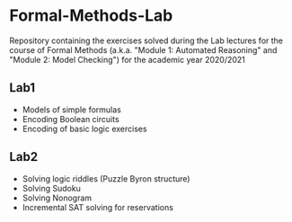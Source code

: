 # Formal-Methods-Lab
Repository containing the exercises solved during the Lab lectures for the course of Formal Methods (a.k.a. "Module 1: Automated Reasoning" and "Module 2: Model Checking") for the academic year 2020/2021

## Lab1
- Models of simple formulas
- Encoding Boolean circuits
- Encoding of basic logic exercises

## Lab2
- Solving logic riddles (Puzzle Byron structure)
- Solving Sudoku
- Solving Nonogram
- Incremental SAT solving for reservations
